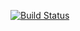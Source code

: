 [![Build Status](https://travis-ci.org/rawojeda/sos1920-l13.svg?branch=master)](https://travis-ci.org/rawojeda/sos1920-l13)